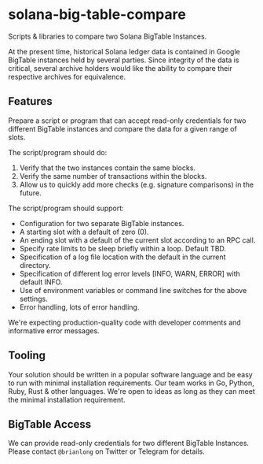 # solana-big-table-compare
Scripts &amp; libraries to compare two Solana BigTable Instances.

At the present time, historical Solana ledger data is contained in Google BigTable instances held by several parties. Since integrity of the data is critical, several archive holders would like the ability to compare their respective archives for equivalence.

## Features
Prepare a script or program that can accept read-only credentials for two different BigTable instances and compare the data for a given range of slots.

The script/program should do:
1. Verify that the two instances contain the same blocks.
2. Verify the same number of transactions within the blocks.
3. Allow us to quickly add more checks (e.g. signature comparisons) in the future.

The script/program should support:
- Configuration for two separate BigTable instances.
- A starting slot with a default of zero (0).
- An ending slot with a default of the current slot according to an RPC call.
- Specify rate limits to be sleep briefly within a loop. Default TBD.
- Specification of a log file location with the default in the current directory.
- Specification of different log error levels [INFO, WARN, ERROR] with default INFO.
- Use of environment variables or command line switches for the above settings.
- Error handling, lots of error handling.

We're expecting production-quality code with developer comments and informative error messages.

## Tooling
Your solution should be written in a popular software language and be easy to run with minimal installation requirements. Our team works in Go, Python, Ruby, Rust & other languages. We're open to ideas as long as they can meet the minimal installation requirement.

## BigTable Access
We can provide read-only credentials for two different BigTable Instances. Please contact `@brianlong` on Twitter or Telegram for details.
